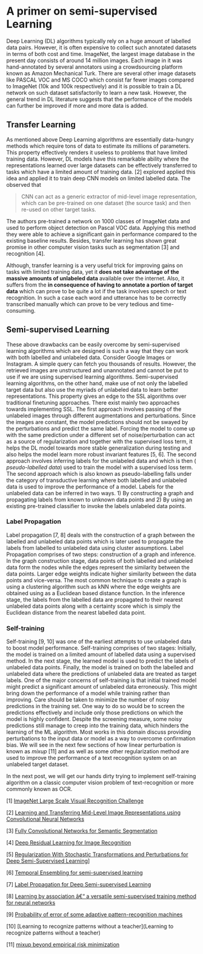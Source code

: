 # A primer on semi-supervised Learning

Deep Learning (DL) algorithms typically rely on a huge amount of labelled data pairs. However, it is often expensive to collect such annotated datasets in terms of both cost and time. ImageNet, the largest image database in the present day consists of around 14 million images. Each image in it was hand-annotated by several annotators using a crowdsourcing platform known as Amazon Mechanical Turk. There are several other image datasets like PASCAL VOC and MS COCO which consist far fewer images compared to ImageNet (10k and 100k respectively) and it is possible to train a DL network on such dataset satisfactorily to learn a new task. However, the general trend in DL literature suggests that the performance of the models can further be improved if more and more data is added. 

## Transfer Learning

As mentioned above Deep Learning algorithms are essentially data-hungry methods which require tons of data to estimate its millions of parameters. This property effectively renders it useless to problems that have limited training data. However, DL models have this remarkable ability where the representations learned over large datasets can be effectively transferred to tasks which have a limited amount of training data. [2] explored applied this idea and applied it to train deep CNN models on limited labelled data. The observed that

> CNN can act as a generic extractor of mid-level image representation, which can be pre-trained on one dataset (the source task) and then re-used on other target tasks.

The authors pre-trained a network on 1000 classes of ImageNet data and used to perform object detection on Pascal VOC data. Applying this method they were able to achieve a significant gain in performance compared to the existing baseline results. Besides, transfer learning has shown great promise in other computer vision tasks such as segmentation [3] and recognition [4].

Although, transfer learning is a very useful trick for improving gains on tasks with limited training data, yet it **does not take advantage of the massive amounts of unlabeled data** available over the internet. Also, it suffers from the **in consequence of having to annotate a portion of target data** which can prove to be quite a lot if the task involves speech or text recognition. In such a case each word and utterance has to be correctly transcribed manually which can prove to be very tedious and time-consuming.

## Semi-supervised Learning

These above drawbacks can be easily overcome by semi-supervised learning algorithms which are designed is such a way that they can work with both labelled and unlabeled data. Consider Google Images or Instagram. A simple query can fetch you thousands of results. However, the retrieved images are unstructured and unannotated and cannot be put to use if we are using supervised learning algorithms. Semi-supervised learning algorithms, on the other hand, make use of not only the labelled target data but also use the myriads of unlabeled data to learn better representations. This property gives an edge to the SSL algorithms over traditional finetuning approaches. There exist mainly two approaches towards implementing SSL. The first approach involves passing of the unlabeled images through different augmentations and perturbations. Since the images are constant, the model predictions should not be swayed by the perturbations and predict the same label. Forcing the model to come up with the same prediction under a different set of noise/perturbation can act as a source of regularization and together with the supervised loss term, it helps the DL model towards more stable generalization during testing and also helps the model learn more robust invariant features [5, 6]. The second approach involves inferring labels for the unlabeled data and which is then ( *pseudo-labelled data*) used to train the model with a supervised loss term. The second approach which is also known as pseudo-labelling falls under the category of transductive learning where both labelled and unlabeled data is used to improve the performance of a model. Labels for the unlabeled data can be inferred in two ways. 1) By constructing a graph and propagating labels from known to unknown data points and 2) By using an existing pre-trained classifier to invoke the labels unlabeled data points. 

### Label Propagation

Label propagation [7, 8] deals with the construction of a graph between the labelled and unlabeled data points which is later used to propagate the labels from labelled to unlabeled data using cluster assumptions. Label Propagation comprises of two steps: construction of a graph and inference. In the graph construction stage, data points of both labelled and unlabeled data form the nodes while the edges represent the similarity between the data points. Larger edge weights indicate higher similarity between the data points and vice-versa. The most common technique to create a graph is using a clustering algorithm such as kNN where the edge weights are obtained using as a Euclidean based distance function. In the inference stage, the labels from the labelled data are propagated to their nearest unlabeled data points along with a certainty score which is simply the Euclidean distance from the nearest labelled data point.

### Self-training

Self-training [9, 10] was one of the earliest attempts to use unlabeled data to boost model performance. Self-training comprises of two stages: Initially, the model is trained on a limited amount of labelled data using a supervised method. In the next stage, the learned model is used to predict the labels of unlabeled data points. Finally, the model is trained on both the labelled and unlabeled data where the predictions of unlabeled data are treated as target labels. One of the major concerns of self-training is that initial trained model might predict a significant amount of unlabeled data erroneously. This might bring down the performance of a model while training rather than improving. Care should be taken to minimize the number of noisy predictions in the training set. One way to do so would be to screen the predictions effectively and include only those predictions on which the model is highly confident. Despite the screening measure, some noisy predictions still manage to creep into the training data, which hinders the learning of the ML algorithm. Most works in this domain discuss providing perturbations to the input data or model as a way to overcome confirmation bias. We will see in the next few sections of how linear perturbation is known as *mixup* [11] and as well as some other regularization method are used to improve the performance of a text recognition system on an unlabeled target dataset.

In the next post, we will get our hands dirty trying to implement self-training algorithm on a classic computer vision problem of text-recognition or more commonly known as OCR.

[1] [ImageNet Large Scale Visual Recognition Challenge](https://arxiv.org/abs/1409.0575)

[2] [Learning and Transferring Mid-Level Image Representations using Convolutional Neural Networks](https://www.cv-foundation.org/openaccess/content_cvpr_2014/papers/Oquab_Learning_and_Transferring_2014_CVPR_paper.pdf)

[3] [Fully Convolutional Networks for Semantic Segmentation](https://www.cv-foundation.org/openaccess/content_cvpr_2015/papers/Long_Fully_Convolutional_Networks_2015_CVPR_paper.pdf)

[4] [Deep Residual Learning for Image Recognition](https://arxiv.org/abs/1512.03385)

[5] [Regularization With Stochastic Transformations and Perturbations for Deep Semi-Supervised Learning](https://arxiv.org/pdf/1606.04586.pdf)]

[6] [Temporal Ensembling for semi-supervised learning](https://arxiv.org/pdf/1610.02242.pdf)

[7] [Label Propagation for Deep Semi-supervised Learning](https://arxiv.org/pdf/1904.04717.pdf)

[8] [Learning by association â€“ a versatile semi-supervised training method for neural networks](https://arxiv.org/abs/1706.00909)

[9] [Probability of error of some adaptive pattern-recognition machines](https://ieeexplore.ieee.org/abstract/document/1053799)

[10] [Learning to recognize patterns without a teacher](Learning to recognize patterns without a teacher)

[11] [mixup beyond empirical risk minimization](https://arxiv.org/pdf/1710.09412.pdf)